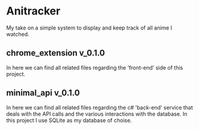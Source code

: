 # Anitracker
My take on a simple system to display and keep track of all anime I watched.

## chrome_extension v_0.1.0
In here we can find all related files regarding the 'front-end' side of this project.

## minimal_api v_0.1.0
In here we can find all related files regarding the c# 'back-end' service that deals with the API calls and the various interactions with the database.
In this project I use SQLite as my database of choise.
